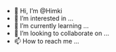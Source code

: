 - 👋 Hi, I’m @Himki
- 👀 I’m interested in ...
- 🌱 I’m currently learning ...
- 💞️ I’m looking to collaborate on ...
- 📫 How to reach me ...

<!---
Himki/Himki is a ✨ special ✨ repository because its `README.md` (this file) appears on your GitHub profile.
You can click the Preview link to take a look at your changes.
--->
